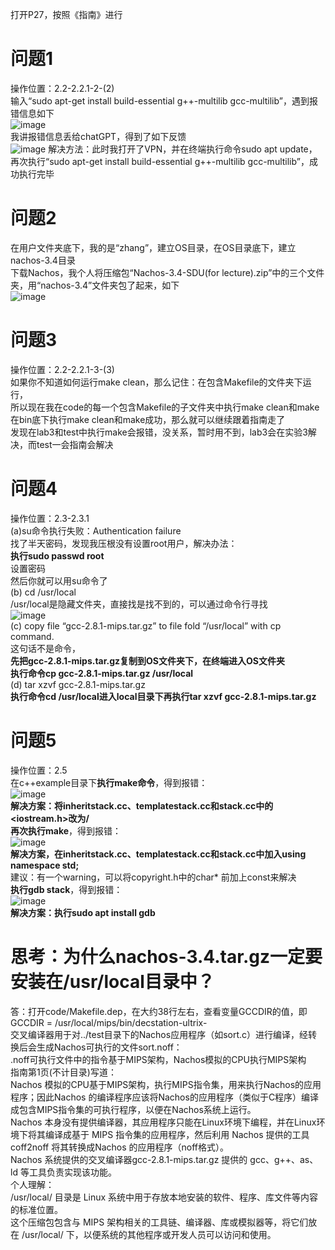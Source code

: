 打开P27，按照《指南》进行
# 问题1
操作位置：2.2-2.2.1-2-(2)  
输入“sudo apt-get install build-essential g++-multilib gcc-multilib”，遇到报错信息如下  
![image](https://github.com/user-attachments/assets/0a4a671e-fa70-4389-a13c-2bd2f98d839f)  
我讲报错信息丢给chatGPT，得到了如下反馈  
![image](https://github.com/user-attachments/assets/253eb207-c32c-4d3b-bd86-6bc24cb8f8e8)
解决方法：此时我打开了VPN，并在终端执行命令sudo apt update，再次执行“sudo apt-get install build-essential g++-multilib gcc-multilib”，成功执行完毕
# 问题2
在用户文件夹底下，我的是“zhang”，建立OS目录，在OS目录底下，建立nachos-3.4目录  
下载Nachos，我个人将压缩包“Nachos-3.4-SDU(for lecture).zip”中的三个文件夹，用“nachos-3.4”文件夹包了起来，如下  
![image](https://github.com/user-attachments/assets/f36dda80-7730-45b5-8e49-8b92d797f96e)

# 问题3
操作位置：2.2-2.2.1-3-(3)  
如果你不知道如何运行make clean，那么记住：在包含Makefile的文件夹下运行，  
所以现在我在code的每一个包含Makefile的子文件夹中执行make clean和make  
在bin底下执行make clean和make成功，那么就可以继续跟着指南走了  
发现在lab3和test中执行make会报错，没关系，暂时用不到，lab3会在实验3解决，而test一会指南会解决
# 问题4
操作位置：2.3-2.3.1  
(a)su命令执行失败：Authentication failure  
找了半天密码，发现我压根没有设置root用户，解决办法：  
**执行sudo passwd root**  
设置密码  
然后你就可以用su命令了  
(b) cd /usr/local  
/usr/local是隐藏文件夹，直接找是找不到的，可以通过命令行寻找  
![image](https://github.com/user-attachments/assets/a2795046-cf3d-4610-a105-f24b3fc770ce)  
(c) copy file “gcc-2.8.1-mips.tar.gz” to file fold “/usr/local” with cp command.  
这句话不是命令，  
**先把gcc-2.8.1-mips.tar.gz复制到OS文件夹下，在终端进入OS文件夹**  
**执行命令cp gcc-2.8.1-mips.tar.gz /usr/local**  
(d) tar xzvf gcc-2.8.1-mips.tar.gz   
**执行命令cd /usr/local进入local目录下再执行tar xzvf gcc-2.8.1-mips.tar.gz**
# 问题5
操作位置：2.5  
在c++example目录下**执行make命令**，得到报错：  
![image](https://github.com/user-attachments/assets/dc921de4-957b-4300-92ec-d5feed94f0ad)  
**解决方案：将inheritstack.cc、templatestack.cc和stack.cc中的<iostream.h>改为/<iostream>**  
**再次执行make**，得到报错：  
![image](https://github.com/user-attachments/assets/2bd5ab8f-7d50-475a-82a7-99d5f39aa6da)  
**解决方案，在inheritstack.cc、templatestack.cc和stack.cc中加入using namespace std;**  
建议：有一个warning，可以将copyright.h中的char* 前加上const来解决  
**执行gdb stack**，得到报错：  
![image](https://github.com/user-attachments/assets/47057a24-6c5f-4bb0-baaa-be1cc227181e)  
**解决方案：执行sudo apt install gdb**
# 思考：为什么nachos-3.4.tar.gz一定要安装在/usr/local目录中？
答：打开code/Makefile.dep，在大约38行左右，查看变量GCCDIR的值，即GCCDIR = /usr/local/mips/bin/decstation-ultrix-  
交叉编译器用于对../test目录下的Nachos应用程序（如sort.c）进行编译，经转换后会生成Nachos可执行的文件sort.noff：  
.noff可执行文件中的指令基于MIPS架构，Nachos模拟的CPU执行MIPS架构  
指南第1页(不计目录)写道：  
Nachos 模拟的CPU基于MIPS架构，执行MIPS指令集，用来执行Nachos的应用程序；因此Nachos 的编译程序应该将Nachos的应用程序（类似于C程序）编译
成包含MIPS指令集的可执行程序，以便在Nachos系统上运行。  
Nachos 本身没有提供编译器，其应用程序只能在Linux环境下编程，并在Linux环境下将其编译成基于 MIPS 指令集的应用程序，然后利用 Nachos 提供的工具
coff2noff 将其转换成Nachos 的应用程序（noff格式）。  
Nachos 系统提供的交叉编译器gcc-2.8.1-mips.tar.gz 提供的 gcc、g++、as、ld 等工具负责实现该功能。  
个人理解：  
/usr/local/ 目录是 Linux 系统中用于存放本地安装的软件、程序、库文件等内容的标准位置。  
这个压缩包包含与 MIPS 架构相关的工具链、编译器、库或模拟器等，将它们放在 /usr/local/ 下，以便系统的其他程序或开发人员可以访问和使用。
